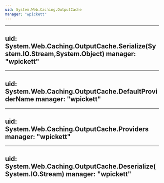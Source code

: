 ```yaml
---
uid: System.Web.Caching.OutputCache
manager: "wpickett"
---
```


---
uid: System.Web.Caching.OutputCache.Serialize(System.IO.Stream,System.Object)
manager: "wpickett"
---

---
uid: System.Web.Caching.OutputCache.DefaultProviderName
manager: "wpickett"
---

---
uid: System.Web.Caching.OutputCache.Providers
manager: "wpickett"
---

---
uid: System.Web.Caching.OutputCache.Deserialize(System.IO.Stream)
manager: "wpickett"
---
